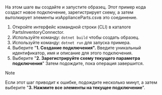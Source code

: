 <!-- markdownlint-disable MD002 MD025 MD041 -->

На этом шаге вы создайте и запустите образец. Этот пример кода создаст новое подключение, зарегистрирует схему, а затем вытолкирует элементы изApplianceParts.csvв это соединение. [](https://github.com/microsoftgraph/msgraph-search-connector-sample/blob/master/ApplianceParts.csv)

1. Откройте интерфейс командной строки (CLI) в каталоге PartsInventoryConnector.
2. Используйте команду: `dotnet build` чтобы создать образец.
3. Используйте команду: `dotnet run` для запуска примера.
4. Выберите "**1. Создание подключения".** Введите уникальный идентификатор, имя и описание для этого подключения.
5. Выберите "**2. Зарегистрируйте схему текущего параметра подключения**" Затем подождите, пока операция завершится.

  > [!NOTE]
  > Если этот шаг приводит к ошибке, подождите несколько минут, а затем выберите "**3. Нажмите все элементы на текущее подключение**".

